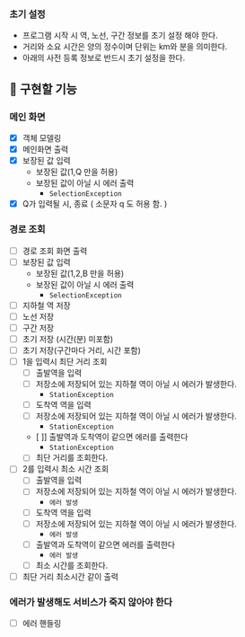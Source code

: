 ### 초기 설정
- 프로그램 시작 시 역, 노선, 구간 정보를 초기 설정 해야 한다.
- 거리와 소요 시간은 양의 정수이며 단위는 km와 분을 의미한다.
- 아래의 사전 등록 정보로 반드시 초기 설정을 한다.

## 🚩 구현할 기능
### **메인 화면**
- [x] 객체 모델링
- [x] 메인화면 출력
- [x] 보장된 값 입력
    - 보장된 값(1,Q 만을 허용)
    - 보장된 값이 아닐 시 에러 출력
        - `SelectionException`
- [x] Q가 입력될 시, 종료 ( 소문자 q 도 허용 함. )

### **경로 조회**
- [ ] 경로 조회 화면 출력
- [ ] 보장된 값 입력
    - 보장된 값(1,2,B 만을 허용)
    - 보장된 값이 아닐 시 에러 출력
        - `SelectionException`
- [ ] 지하철 역 저장
- [ ] 노선 저장
- [ ] 구간 저장
- [ ] 초기 저장 (시간(분) 미포함)
- [ ] 초기 저장(구간마다 거리, 시간 포함)
- [ ] 1을 입력시 최단 거리 조회
    - [ ] 출발역을 입력
    - [ ] 저장소에 저장되어 있는 지하철 역이 아닐 시 에러가 발생한다.
        - `StationException`
    - [ ] 도착역 역을 입력
    - [ ] 저장소에 저장되어 있는 지하철 역이 아닐 시 에러가 발생한다.
        - `StationException`
    - [ ]] 출발역과 도착역이 같으면 에러를 출력한다
        - `StationException`
    - [ ] 최단 거리를 조회한다.

- [ ] 2를 입력시 최소 시간 조회
    - [ ] 출발역을 입력
    - [ ] 저장소에 저장되어 있는 지하철 역이 아닐 시 에러가 발생한다.
        - `에러 발생`
    - [ ] 도착역 역을 입력
    - [ ] 저장소에 저장되어 있는 지하철 역이 아닐 시 에러가 발생한다.
        - `에러 발생`
    - [ ] 출발역과 도착역이 같으면 에러를 출력한다
        - `에러 발생`
    - [ ] 최소 시간를 조회한다.

- [ ] 최단 거리 최소시간 같이 출력

### **에러가 발생해도 서비스가 죽지 않아야 한다**
- [ ] 에러 핸들링